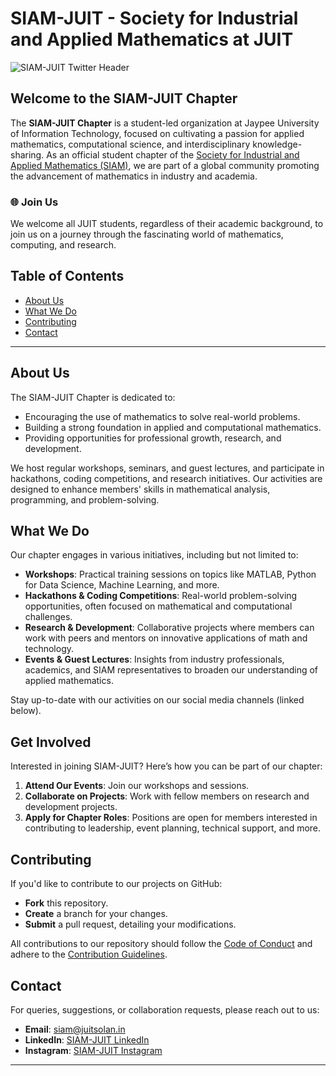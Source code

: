 # SIAM-JUIT - Society for Industrial and Applied Mathematics at JUIT

![SIAM-JUIT Twitter Header](https://github.com/user-attachments/assets/b48700c7-feff-40d6-ad5a-23c211c94f83)

## Welcome to the SIAM-JUIT Chapter

The **SIAM-JUIT Chapter** is a student-led organization at Jaypee University of Information Technology, focused on cultivating a passion for applied mathematics, computational science, and interdisciplinary knowledge-sharing. As an official student chapter of the [Society for Industrial and Applied Mathematics (SIAM)](https://www.siam.org), we are part of a global community promoting the advancement of mathematics in industry and academia.

### 🌐 Join Us
We welcome all JUIT students, regardless of their academic background, to join us on a journey through the fascinating world of mathematics, computing, and research.

## Table of Contents
- [About Us](#about-us)
- [What We Do](#what-we-do)
- [Contributing](#contributing)
- [Contact](#contact)

---

## About Us

The SIAM-JUIT Chapter is dedicated to:
- Encouraging the use of mathematics to solve real-world problems.
- Building a strong foundation in applied and computational mathematics.
- Providing opportunities for professional growth, research, and development.

We host regular workshops, seminars, and guest lectures, and participate in hackathons, coding competitions, and research initiatives. Our activities are designed to enhance members' skills in mathematical analysis, programming, and problem-solving.

## What We Do

Our chapter engages in various initiatives, including but not limited to:

- **Workshops**: Practical training sessions on topics like MATLAB, Python for Data Science, Machine Learning, and more.
- **Hackathons & Coding Competitions**: Real-world problem-solving opportunities, often focused on mathematical and computational challenges.
- **Research & Development**: Collaborative projects where members can work with peers and mentors on innovative applications of math and technology.
- **Events & Guest Lectures**: Insights from industry professionals, academics, and SIAM representatives to broaden our understanding of applied mathematics.
  
Stay up-to-date with our activities on our social media channels (linked below).


## Get Involved

Interested in joining SIAM-JUIT? Here’s how you can be part of our chapter:
1. **Attend Our Events**: Join our workshops and sessions.
2. **Collaborate on Projects**: Work with fellow members on research and development projects.
3. **Apply for Chapter Roles**: Positions are open for members interested in contributing to leadership, event planning, technical support, and more.

## Contributing

If you'd like to contribute to our projects on GitHub:
- **Fork** this repository.
- **Create** a branch for your changes.
- **Submit** a pull request, detailing your modifications.

All contributions to our repository should follow the [Code of Conduct](CODE_OF_CONDUCT.md) and adhere to the [Contribution Guidelines](CONTRIBUTING.md).

## Contact

For queries, suggestions, or collaboration requests, please reach out to us:
- **Email**: siam@juitsolan.in
- **LinkedIn**: [SIAM-JUIT LinkedIn](https://www.linkedin.com/company/siamjuit)
- **Instagram**: [SIAM-JUIT Instagram](https://www.instagram.com/siamjuit)

---



